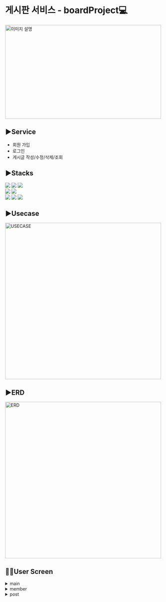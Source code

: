 <h1>게시판 서비스 - boardProject💻</h1>

<p>
  <img src="https://i.postimg.cc/T1vnmYQs/board-Project-Logo.png"" alt="이미지 설명" width="500" height="300" />
</p>

▶️Service
-------------
- 회원 가입
- 로그인
- 게시글 작성/수정/삭제/조회

▶️Stacks
-------------
<div> 
  <img src="https://img.shields.io/badge/java-007396?style=for-the-badge&logo=java&logoColor=white"> 
  <img src="https://img.shields.io/badge/mysql-4479A1?style=for-the-badge&logo=mysql&logoColor=white"> 
  <img src="https://img.shields.io/badge/apache tomcat-F8DC75?style=for-the-badge&logo=apachetomcat&logoColor=white">
  <br>

  <img src="https://img.shields.io/badge/springboot-6DB33F?style=for-the-badge&logo=springboot&logoColor=white">
  <img src="https://img.shields.io/badge/gradle-02303A?style=for-the-badge&logo=gradle&logoColor=white">
  <br>
  
  <img src="https://img.shields.io/badge/github-181717?style=for-the-badge&logo=github&logoColor=white">
  <img src="https://img.shields.io/badge/git-F05032?style=for-the-badge&logo=git&logoColor=white">
  <img src="https://img.shields.io/badge/gitkraken-179287?style=for-the-badge&logo=gitkraken&logoColor=white">
  <br>
</div>


▶️Usecase
-------------
<img width="500" alt="USECASE" src="https://file.notion.so/f/s/69d569bf-18f6-4f8e-a82d-4c42c6838cba/USECASE.png?id=0df6497b-4da3-4f9e-a13a-0b2a8996b8a1&table=block&spaceId=0e29992a-3896-481e-ba25-d94e30a8b9c8&expirationTimestamp=1690430400000&signature=mK31xqvcOapr6klTyyww6DBqZyGnPFPxgyVvxjeQS6o&downloadName=USECASE.png">


▶️ERD
-------------
<img width="500" alt="ERD" src="https://file.notion.so/f/s/99146dca-414f-425c-b56a-08e648fb2fc3/ERD.png?id=97c551e6-81ee-40c7-8c30-1947fdfb7c36&table=block&spaceId=0e29992a-3896-481e-ba25-d94e30a8b9c8&expirationTimestamp=1690286400000&signature=M3nJmFibrj_bW-NQdr1GC2RSYCMsUnPJY-PgDCyElKQ&downloadName=ERD.png">

🧑‍💻User Screen
-------------

<div>
  <details>
    <summary>main</summary>
    <img width="300" alt="MAIN" src="https://file.notion.so/f/s/da5a978a-9f23-4696-a74c-4980f3b2767b/main.png?id=8cb20e7c-5229-4007-9ec2-baa95320cf8f&table=block&spaceId=0e29992a-3896-481e-ba25-d94e30a8b9c8&expirationTimestamp=1690286400000&signature=jKOxKyEnziINMbIlIg36GVWOOGadu9gW9Ox6J2ZUILI&downloadName=main.png">
  </details>
  <details>
    <summary>member</summary>
    <img width="300" alt="JOIN" src="https://file.notion.so/f/s/1d978536-0e26-49a2-81b3-fe5db0637f46/join.png?id=2e4e2e13-c4a7-459f-a829-12b26260c3e6&table=block&spaceId=0e29992a-3896-481e-ba25-d94e30a8b9c8&expirationTimestamp=1690286400000&signature=X18WCQ-h_JfZm0i4GaNWaNLvyMkNz1g463EfQzma5RU&downloadName=join.png">     <img width="300" alt="LOGIN" src="https://file.notion.so/f/s/a75d1349-e06f-4747-a170-6bb806dbaa5f/login.png?id=1a9bb244-85cb-4783-b110-66acf3930bbf&table=block&spaceId=0e29992a-3896-481e-ba25-d94e30a8b9c8&expirationTimestamp=1690286400000&signature=ARP5LliHQogHJCob0t66gfmaCgstBsoaDKuiNmxSaqg&downloadName=login.png">
  </details>

  <details>
    <summary>post</summary>
    <img width="300" alt="POST AFTER" src="https://file.notion.so/f/s/f4c8a801-dd1a-4347-8317-0aa0b16e05f8/post.png?id=a460b306-4964-405c-b9b7-73c6663590fe&table=block&spaceId=0e29992a-3896-481e-ba25-d94e30a8b9c8&expirationTimestamp=1690286400000&signature=dWHdnhD-cDSzHluAHFnus4Spu5ITbULr_iUsW-5fVWQ&downloadName=post.png">
    <img width="300" alt="POST LIST" src="https://file.notion.so/f/s/c466ee3a-ee8e-4a19-a2e9-00666a5c9b2d/postList.png?id=b3b4edfb-1065-4551-9890-c6cc6a3dc03d&table=block&spaceId=0e29992a-3896-481e-ba25-d94e30a8b9c8&expirationTimestamp=1690286400000&signature=NcFJEC26QtRCXLnCWsBHte9N-gHsaLez5lqJwdXRo6Y&downloadName=postList.png">
  </details>
</div>

